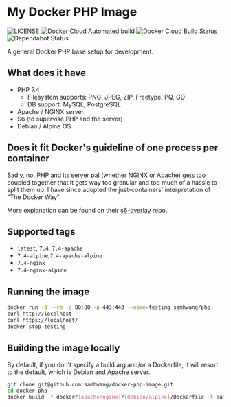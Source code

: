 # My Docker PHP Image

![LICENSE](https://img.shields.io/github/license/samhwang/docker-php-image?style=for-the-badge)
![Docker Cloud Automated build](https://img.shields.io/docker/cloud/automated/samhwang/php?style=for-the-badge)
![Docker Cloud Build Status](https://img.shields.io/docker/cloud/build/samhwang/php?style=for-the-badge)
![Dependabot Status](https://api.dependabot.com/badges/status?host=github&repo=samhwang/docker-php-image)

A general Docker PHP base setup for development.

## What does it have

- PHP 7.4
  - Filesystem supports: PNG, JPEG, ZIP, Freetype, PQ, GD
  - DB support: MySQL, PostgreSQL
- Apache / NGINX server
- S6 (to supervise PHP and the server)
- Debian / Alpine OS

## Does it fit Docker's guideline of one process per container

Sadly, no. PHP and its server pal (whether NGINX or Apache) gets
too coupled together that it gets way too granular and too much of
a hassle to split them up. I have since adopted the just-containers'
interpretation of "The Docker Way".

More explanation can be found on their [s6-overlay](https://github.com/just-containers/s6-overlay#the-docker-way)
repo.

## Supported tags

- `latest`, `7.4`, `7.4-apache`
- `7.4-alpine`,`7.4-apache-alpine`
- `7.4-nginx`
- `7.4-nginx-alpine`

## Running the image

```bash
docker run -d --rm -p 80:80 -p 443:443 --name=testing samhwang/php
curl http://localhost
curl https://localhost/
docker stop testing
```

## Building the image locally

By default, if you don't specify a build arg and/or a Dockerfile, it
will resort to the default, which is Debian and Apache server.

```bash
git clone git@github.com:samhwang/docker-php-image.git
cd docker-php
docker build -f docker/[apache/nginx]/[debian/alpine]/Dockerfile -t samhwang/php .
```
